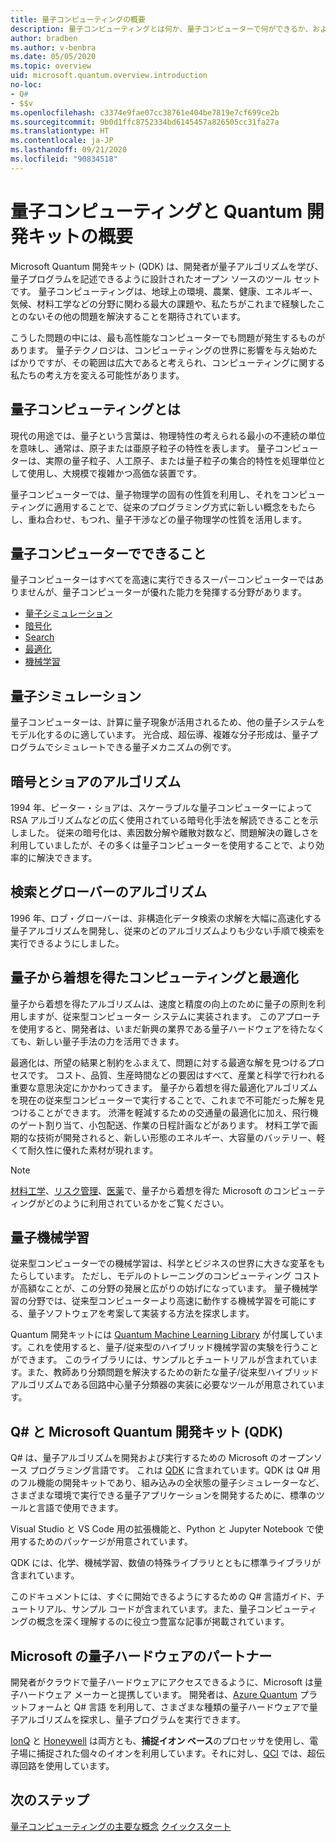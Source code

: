 ```yaml
---
title: 量子コンピューティングの概要
description: 量子コンピューティングとは何か、量子コンピューターで何ができるか、および量子コンピューティングを学習する方法について説明します。
author: bradben
ms.author: v-benbra
ms.date: 05/05/2020
ms.topic: overview
uid: microsoft.quantum.overview.introduction
no-loc:
- Q#
- $$v
ms.openlocfilehash: c3374e9fae07cc38761e404be7819e7cf699ce2b
ms.sourcegitcommit: 9b0d1ffc8752334bd6145457a826505cc31fa27a
ms.translationtype: HT
ms.contentlocale: ja-JP
ms.lasthandoff: 09/21/2020
ms.locfileid: "90834518"
---
```

# <a name="introduction-to-quantum-computing-and-the-quantum-development-kit"></a>量子コンピューティングと Quantum 開発キットの概要

Microsoft Quantum 開発キット (QDK) は、開発者が量子アルゴリズムを学び、量子プログラムを記述できるように設計されたオープン ソースのツール セットです。 量子コンピューティングは、地球上の環境、農業、健康、エネルギー、気候、材料工学などの分野に関わる最大の課題や、私たちがこれまで経験したことのないその他の問題を解決することを期待されています。  

こうした問題の中には、最も高性能なコンピューターでも問題が発生するものがあります。 量子テクノロジは、コンピューティングの世界に影響を与え始めたばかりですが、その範囲は広大であると考えられ、コンピューティングに関する私たちの考え方を変える可能性があります。

## <a name="what-is-quantum-computing"></a>量子コンピューティングとは

現代の用途では、量子という言葉は、物理特性の考えられる最小の不連続の単位を意味し、通常は、原子または亜原子粒子の特性を表します。 量子コンピューターは、実際の量子粒子、人工原子、または量子粒子の集合的特性を処理単位として使用し、大規模で複雑かつ高価な装置です。

量子コンピューターでは、量子物理学の固有の性質を利用し、それをコンピューティングに適用することで、従来のプログラミング方式に新しい概念をもたらし、重ね合わせ、もつれ、量子干渉などの量子物理学の性質を活用します。

## <a name="what-can-a-quantum-computer-do"></a>量子コンピューターでできること

量子コンピューターはすべてを高速に実行できるスーパーコンピューターではありませんが、量子コンピューターが優れた能力を発揮する分野があります。

- [量子シミュレーション](xref:microsoft.quantum.overview.introduction#quantum-simulation)
- [暗号化](xref:microsoft.quantum.overview.introduction#cryptography-and-shors-algorithm)
- [Search](xref:microsoft.quantum.overview.introduction#search-and-grovers-algorithm)
- [最適化](xref:microsoft.quantum.overview.introduction#quantum-inspired-computing-and-optimization)
- [機械学習](xref:microsoft.quantum.overview.introduction#quantum-machine-learning)

## <a name="quantum-simulation"></a>量子シミュレーション

量子コンピューターは、計算に量子現象が活用されるため、他の量子システムをモデル化するのに適しています。 光合成、超伝導、複雑な分子形成は、量子プログラムでシミュレートできる量子メカニズムの例です。

## <a name="cryptography-and-shors-algorithm"></a>暗号とショアのアルゴリズム

1994 年、ピーター・ショアは、スケーラブルな量子コンピューターによって RSA アルゴリズムなどの広く使用されている暗号化手法を解読できることを示しました。 従来の暗号化は、素因数分解や離散対数など、問題解決の難しさを利用していましたが、その多くは量子コンピューターを使用することで、より効率的に解決できます。

## <a name="search-and-grovers-algorithm"></a>検索とグローバーのアルゴリズム

1996 年、ロブ・グローバーは、非構造化データ検索の求解を大幅に高速化する量子アルゴリズムを開発し、従来のどのアルゴリズムよりも少ない手順で検索を実行できるようにしました。

## <a name="quantum-inspired-computing-and-optimization"></a>量子から着想を得たコンピューティングと最適化

量子から着想を得たアルゴリズムは、速度と精度の向上のために量子の原則を利用しますが、従来型コンピューター システムに実装されます。 このアプローチを使用すると、開発者は、いまだ新興の業界である量子ハードウェアを待たなくても、新しい量子手法の力を活用できます。

最適化は、所望の結果と制約をふまえて、問題に対する最適な解を見つけるプロセスです。 コスト、品質、生産時間などの要因はすべて、産業と科学で行われる重要な意思決定にかかわってきます。 量子から着想を得た最適化アルゴリズムを現在の従来型コンピューターで実行することで、これまで不可能だった解を見つけることができます。 渋滞を軽減するための交通量の最適化に加え、飛行機のゲート割り当て、小包配送、作業の日程計画などがあります。 材料工学で画期的な技術が開発されると、新しい形態のエネルギー、大容量のバッテリー、軽くて耐久性に優れた素材が現れます。

> [!NOTE]
> [材料工学](https://cloudblogs.microsoft.com/quantum/2020/01/21/oti-lumionics-accelerating-materials-design-microsoft-azure-quantum/)、[リスク管理](https://cloudblogs.microsoft.com/quantum/2019/05/22/microsoft-quantum-collaborates-with-willis-towers-watson-to-transform-risk-management-solutions/)、[医薬](https://blogs.microsoft.com/blog/2018/05/18/microsoft-quantum-helps-case-western-reserve-university-advance-mri-research/)で、量子から着想を得た Microsoft のコンピューティングがどのように利用されているかをご覧ください。

## <a name="quantum-machine-learning"></a>量子機械学習

従来型コンピューターでの機械学習は、科学とビジネスの世界に大きな変革をもたらしています。 ただし、モデルのトレーニングのコンピューティング コストが高額なことが、この分野の発展と広がりの妨げになっています。 量子機械学習の分野では、従来型コンピューターより高速に動作する機械学習を可能にする、量子ソフトウェアを考案して実装する方法を探求します。

Quantum 開発キットには [Quantum Machine Learning Library](xref:microsoft.quantum.machine-learning.concepts.intro) が付属しています。これを使用すると、量子/従来型のハイブリッド機械学習の実験を行うことができます。 このライブラリには、サンプルとチュートリアルが含まれています。また、教師あり分類問題を解決するための新たな量子/従来型ハイブリッド アルゴリズムである回路中心量子分類器の実装に必要なツールが用意されています。

## <a name="no-locq-and-the-microsoft-quantum-development-kit-qdk"></a>Q# と Microsoft Quantum 開発キット (QDK)

Q# は、量子アルゴリズムを開発および実行するための Microsoft のオープンソース プログラミング言語です。 これは [QDK](https://docs.microsoft.com/quantum/) に含まれています。QDK は Q# 用のフル機能の開発キットであり、組み込みの全状態の量子シミュレーターなど、さまざまな環境で実行できる量子アプリケーションを開発するために、標準のツールと言語で使用できます。

Visual Studio と VS Code 用の拡張機能と、Python と Jupyter Notebook で使用するためのパッケージが用意されています。

QDK には、化学、機械学習、数値の特殊ライブラリとともに標準ライブラリが含まれています。

このドキュメントには、すぐに開始できるようにするための Q# 言語ガイド、チュートリアル、サンプル コードが含まれています。また、量子コンピューティングの概念を深く理解するのに役立つ豊富な記事が掲載されています。  

## <a name="microsoft-quantum-hardware-partners"></a>Microsoft の量子ハードウェアのパートナー

開発者がクラウドで量子ハードウェアにアクセスできるように、Microsoft は量子ハードウェア メーカーと提携しています。 開発者は、[Azure Quantum](https://azure.microsoft.com/services/quantum/) プラットフォームと Q# 言語 を利用して、さまざまな種類の量子ハードウェアで量子アルゴリズムを探求し、量子プログラムを実行できます。

[IonQ](https://ionq.com/news/november-4-2019-microsoft-partnership) と [Honeywell](https://www.honeywell.com/en-us/newsroom/news/2019/11/the-future-of-quantum-computing) は両方とも、**捕捉イオン ベース**のプロセッサを使用し、電子場に捕捉された個々のイオンを利用しています。それに対し、[QCI](https://quantumcircuits.com/news-and-publications/quantum-circuits-partners-with-microsoft-on-azure-quantum) では、超伝導回路を使用しています。

## <a name="next-steps"></a>次のステップ

[量子コンピューティングの主要な概念](xref:microsoft.quantum.overview.understanding)
[クイックスタート](xref:microsoft.quantum.welcome)